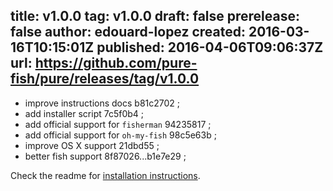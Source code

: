 title: v1.0.0
tag: v1.0.0
draft: false
prerelease: false
author: edouard-lopez
created: 2016-03-16T10:15:01Z
published: 2016-04-06T09:06:37Z
url: <https://github.com/pure-fish/pure/releases/tag/v1.0.0>
--

- improve instructions docs b81c2702 ;
- add installer script 7c5f0b4 ;
- add official support for `fisherman` 94235817 ;
- add official support for `oh-my-fish` 98c5e63b ;
- improve OS X support 21dbd55 ;
- better fish support 8f87026...b1e7e29 ;

Check the readme for [installation instructions](https://github.com/rafaelrinaldi/pure#install).
